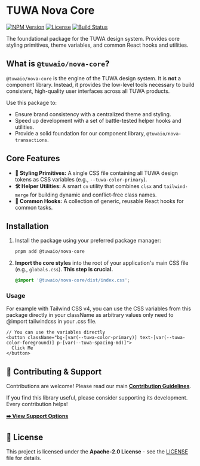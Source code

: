 # TUWA Nova Core

[![NPM Version](https://img.shields.io/npm/v/@tuwaio/nova-core.svg)](https://www.npmjs.com/package/@tuwaio/nova-core)
[![License](https://img.shields.io/npm/l/@tuwaio/nova-core.svg)](./LICENSE)
[![Build Status](https://img.shields.io/github/actions/workflow/status/TuwaIO/nova-uikit/release.yml?branch=main)](https://github.com/TuwaIO/nova-uikit/actions)

The foundational package for the TUWA design system. Provides core styling primitives, theme variables, and common React hooks and utilities.

## What is `@tuwaio/nova-core`?

`@tuwaio/nova-core` is the engine of the TUWA design system. It is **not** a component library. Instead, it provides the low-level tools necessary to build consistent, high-quality user interfaces across all TUWA products.

Use this package to:
-   Ensure brand consistency with a centralized theme and styling.
-   Speed up development with a set of battle-tested helper hooks and utilities.
-   Provide a solid foundation for our component library, `@tuwaio/nova-transactions`.

## Core Features

-   **🎨 Styling Primitives:** A single CSS file containing all TUWA design tokens as CSS variables (e.g., `--tuwa-color-primary`).
-   **🛠️ Helper Utilities:** A smart `cn` utility that combines `clsx` and `tailwind-merge` for building dynamic and conflict-free class names.
-   **🎣 Common Hooks:** A collection of generic, reusable React hooks for common tasks.

## Installation

1.  Install the package using your preferred package manager:

    ```bash
    pnpm add @tuwaio/nova-core
    ```

2.  **Import the core styles** into the root of your application's main CSS file (e.g., `globals.css`). **This step is crucial.**

    ```css
    @import '@tuwaio/nova-core/dist/index.css';
    ```

### Usage

For example with Tailwind CSS v4, you can use the CSS variables from this package directly in your className as arbitrary values only need to @import tailwindcss in your .css file.

```tsx
// You can use the variables directly
<button className="bg-[var(--tuwa-color-primary)] text-[var(--tuwa-color-foreground)] p-[var(--tuwa-spacing-md)]">
  Click Me
</button>
```

## 🤝 Contributing & Support

Contributions are welcome! Please read our main **[Contribution Guidelines](https://github.com/TuwaIO/workflows/blob/main/CONTRIBUTING.md)**.

If you find this library useful, please consider supporting its development. Every contribution helps!

[**➡️ View Support Options**](https://github.com/TuwaIO/workflows/blob/main/Donation.md)

## 📄 License

This project is licensed under the **Apache-2.0 License** - see the [LICENSE](./LICENSE) file for details.